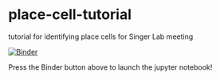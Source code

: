 # place-cell-tutorial
tutorial for identifying place cells for Singer Lab meeting

[![Binder](https://mybinder.org/badge_logo.svg)](https://mybinder.org/v2/gh/stephprince/place-cell-tutorial.git/main?filepath=place_cell_tutorial.ipynb)

Press the Binder button above to launch the jupyter notebook!
